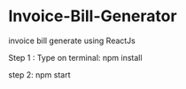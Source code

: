 # Invoice-Bill-Generator
invoice bill generate using ReactJs 

Step 1 : Type on terminal: npm install 

step 2: npm start 

